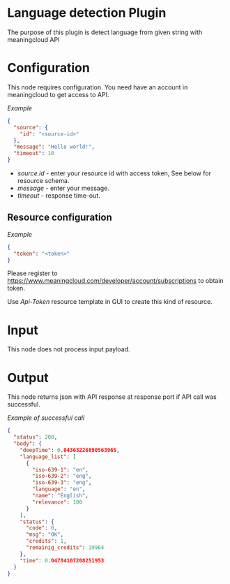 # Language detection Plugin

The purpose of this plugin is detect language from given string with meaningcloud API

# Configuration

This node requires configuration. You need have an account in meaningcloud to get access to API.

*Example*

```json
{
  "source": {
    "id": "<source-id>"
  },
  "message": "Hello world!",
  "timeout": 10
}
```

* *source.id* - enter your resource id with access token, See below for resource schema.
* *message* - enter your message.
* *timeout* - response time-out.

## Resource configuration

*Example*

```json
{
  "token": "<token>"
}
```

Please register to https://www.meaningcloud.com/developer/account/subscriptions to obtain token.

Use *Api-Token* resource template in GUI to create this kind of resource.

# Input

This node does not process input payload.

# Output

This node returns json with API response at response port if API call was successful.

*Example of successful call*

```json
{
  "status": 200,
  "body": {
    "deepTime": 0.04363226890563965,
    "language_list": [
      {
        "iso-639-1": "en",
        "iso-639-2": "eng",
        "iso-639-3": "eng",
        "language": "en",
        "name": "English",
        "relevance": 100
      }
    ],
    "status": {
      "code": 0,
      "msg": "OK",
      "credits": 1,
      "remainig_credits": 19964
    },
    "time": 0.04784107208251953
  }
}
```

